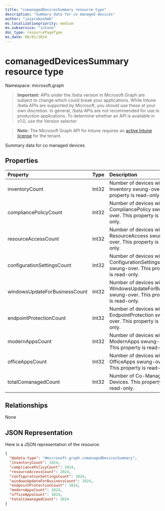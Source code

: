 ```yaml
---
title: "comanagedDevicesSummary resource type"
description: "Summary data for co managed devices"
author: "jaiprakashmb"
ms.localizationpriority: medium
ms.subservice: "intune"
doc_type: resourcePageType
ms.date: 08/01/2024
---
```


# comanagedDevicesSummary resource type

Namespace: microsoft.graph

> **Important:** APIs under the /beta version in Microsoft Graph are subject to change which could break your applications. While Intune /beta APIs are supported by Microsoft, you should use these at your own discretion. In general, /beta APIs are not recommended for use in production applications. To determine whether an API is available in v1.0, use the Version selector

> **Note:** The Microsoft Graph API for Intune requires an [active Intune license](https://go.microsoft.com/fwlink/?linkid=839381) for the tenant.

Summary data for co managed devices

## Properties
|Property|Type|Description|
|:---|:---|:---|
|inventoryCount|Int32|Number of devices with Inventory swung-over. This property is read-only.|
|compliancePolicyCount|Int32|Number of devices with CompliancePolicy swung-over. This property is read-only.|
|resourceAccessCount|Int32|Number of devices with ResourceAccess swung-over. This property is read-only.|
|configurationSettingsCount|Int32|Number of devices with ConfigurationSettings swung-over. This property is read-only.|
|windowsUpdateForBusinessCount|Int32|Number of devices with WindowsUpdateForBusiness swung-over. This property is read-only.|
|endpointProtectionCount|Int32|Number of devices with EndpointProtection swung-over. This property is read-only.|
|modernAppsCount|Int32|Number of devices with ModernApps swung-over. This property is read-only.|
|officeAppsCount|Int32|Number of devices with OfficeApps swung-over. This property is read-only.|
|totalComanagedCount|Int32|Number of Co-Managed Devices. This property is read-only.|

## Relationships
None

## JSON Representation
Here is a JSON representation of the resource.
<!-- {
  "blockType": "resource",
  "@odata.type": "microsoft.graph.comanagedDevicesSummary"
}
-->
``` json
{
  "@odata.type": "#microsoft.graph.comanagedDevicesSummary",
  "inventoryCount": 1024,
  "compliancePolicyCount": 1024,
  "resourceAccessCount": 1024,
  "configurationSettingsCount": 1024,
  "windowsUpdateForBusinessCount": 1024,
  "endpointProtectionCount": 1024,
  "modernAppsCount": 1024,
  "officeAppsCount": 1024,
  "totalComanagedCount": 1024
}
```